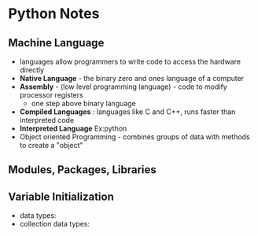 # Python Notes

## Machine Language 
- languages allow programmers to write code to access the hardware directly
- **Native Language** - the binary zero and ones language of a computer
- **Assembly** - (low level programming language) - code to modify processor registers
  - one step above binary language
- **Compiled Languages**
: languages like C and C++, runs faster than interpreted code
- **Interpreted Language**
Ex:python
- Object oriented Programming - combines groups of data with methods to create a "object"

## Modules, Packages, Libraries


## Variable Initialization
- data types:
- collection data types:

## 
